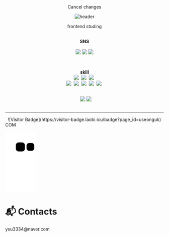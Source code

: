 <div align="center">Cancel changes

![header](https://capsule-render.vercel.app/api?type=waving&color=6FADCF&height=300&section=header&text=welcome%20&fontSize=90&animation=fadeIn&fontAlignY=38&desc=My%20Github%20Page&descAlignY=51&descAlign=62)

</div>
<div align="center">frontend studing</div>
<br>

<p align="center">
    <strong>SNS</strong><br><br>
    <a href="https://satin-roast-ca9.notion.site/c49ccd2d130b4070a4ec9c111e743253" target="_blank"><img src="https://img.shields.io/badge/Notion-000000?style=flat-square&logo=notion&logoColor=notion"/></a>
    <a href="https://www.instagram.com/seonguk391/" target="_blank"><img src="https://img.shields.io/badge/Instagram-E4405F?style=flat-square&logo=Instagram&logoColor=white"/></a>
<img src="https://img.shields.io/badge/Github-181717?style=flat-round&logo=Github&logoColor=white"/>
</p>

<br>
<p align="center">
<strong>skill</strong>
<br>
<img src="https://img.shields.io/badge/Python-3766AB?style=flat-square&logo=Python&logoColor=white"/></a>&nbsp 
<img src="https://img.shields.io/badge/C-A8B9CC?style=flat-square&logo=C&logoColor=white"/></a>&nbsp 
<img src="https://img.shields.io/badge/Flutter-02569B?style=flat-square&logo=Flutter&logoColor=white"/></a>&nbsp 
<br>
<img src="https://img.shields.io/badge/HTML-E34F26?style=flat-square&logo=HTML5&logoColor=white"/></a>&nbsp 
<img src="https://img.shields.io/badge/CSS-1572B6?style=flat-square&logo=CSS3&logoColor=white"/></a>&nbsp
<img src="https://img.shields.io/badge/JavaScript-F7DF1E?style=flat-square&logo=javascript&logoColor=white"/></a>&nbsp 
<img src="https://img.shields.io/badge/React-61DAFB?style=flat-square&logo=react&logoColor=white"/></a>&nbsp
<img src="https://img.shields.io/badge/Dart-61DAFB?style=flat-square&logo=dart&logoColor=white"/></a>&nbsp
</p>
&nbsp
&nbsp
<div align="center">
  <!--  ### Tools -->
    &nbsp
    <img width= 40% src="https://github-readme-stats.vercel.app/api/top-langs/?username=useonguk&layout=compact" /> <img width= 45% src="https://github-readme-stats.vercel.app/api?username=useonguk&show_icons=true" />    
</div>
&nbsp<hr>&nbsp
![Visitor Badge](https://visitor-badge.laobi.icu/badge?page_id=useonguk) COM

<!--뱀 코드-->

![snake gif](https://github.com/useonguk/useonguk/blob/output/github-contribution-grid-snake.svg)


# :mailbox_with_mail: Contacts
<p>ysu3334@naver.com</p>
